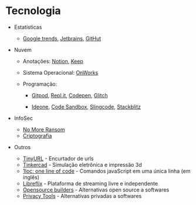 # Tecnologia

- Estatísticas

  - [Google trends](https://trends.google.com.br/trends/?geo=BR),
  [Jetbrains](https://www.jetbrains.com/lp/devecosystem-2020),
  [GitHut](https://madnight.github.io/githut)

- Nuvem

  - Anotações: 
    [Notion](https://www.notion.so),
    [Keep](https://keep.google.com)

  - Sistema Operacional: [OnWorks](https://www.onworks.net)

  - Programação: 

    - [Gitpod](https://gitpod.io),
    [Repl.it](https://repl.it),
    [Codepen](https://codepen.io),
    [Glitch](https://glitch.com)

    - [Ideone](https://ideone.com),
    [Code Sandbox](https://codesandbox.io),
    [Slingcode](https://slingcode.net),
    [Stackblitz](https://stackblitz.com)

- InfoSec

  - [No More Ransom](https://www.nomoreransom.org/pt/index.html)
  - [Criptografia](https://www.dcode.fr/en)

- Outros

    - [TinyURL](https://tinyurl.com) - Encurtador de urls
    - [Tinkercad](https://www.tinkercad.com) - Simulação eletrônica e impressão 3d
    - [1loc: one line of code](https://1loc.dev) - Comandos javaScript em uma única linha (em inglês)
    - [Libreflix](https://libreflix.org) - Plataforma de streaming livre e independente
    - [Opensource builders](https://opensource.builders) - Alternativas open source a softwares
    - [Privacy Tools](https://www.privacytools.io) - Alternativas privadas a softwares
